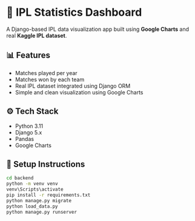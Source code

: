 # 🏏 IPL Statistics Dashboard

A Django-based IPL data visualization app built using **Google Charts** and real **Kaggle IPL dataset**.

## 📊 Features
- Matches played per year
- Matches won by each team
- Real IPL dataset integrated using Django ORM
- Simple and clean visualization using Google Charts

## ⚙️ Tech Stack
- Python 3.11
- Django 5.x
- Pandas
- Google Charts

## 🧩 Setup Instructions
```bash
cd backend
python -m venv venv
venv\Scripts\activate
pip install -r requirements.txt
python manage.py migrate
python load_data.py
python manage.py runserver
